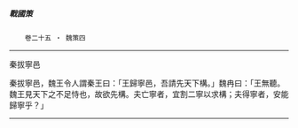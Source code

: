 

##### 戰國策
　　`卷二十五 ‧ 魏策四`

* * *

秦拔寧邑

秦拔寧邑，魏王令人謂秦王曰：「王歸寧邑，吾請先天下構。」魏冉曰：「王無聽。魏王見天下之不足恃也，故欲先構。夫亡寧者，宜割二寧以求構；夫得寧者，安能歸寧乎？」

* * *

